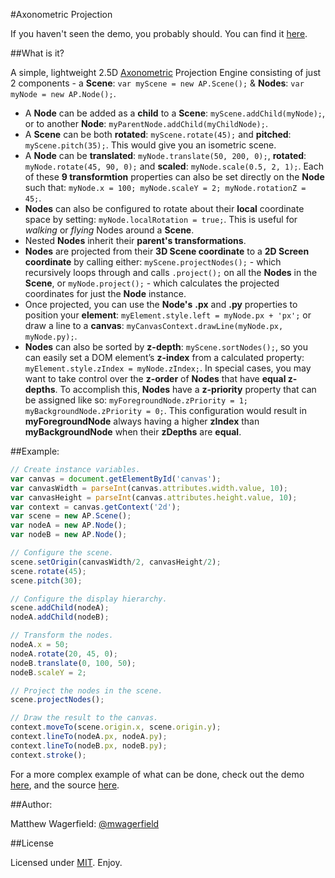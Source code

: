 #Axonometric Projection

If you haven't seen the demo, you probably should. You can find it [here](http://matthewwagerfield.github.com/Axonometric-Projection/).

##What is it?

A simple, lightweight 2.5D [Axonometric](http://en.wikipedia.org/wiki/Axonometric_projection) Projection Engine consisting of just 2 components - a **Scene**: `var myScene = new AP.Scene();` & **Nodes**: `var myNode = new AP.Node();`.

* A **Node** can be added as a **child** to a **Scene**: `myScene.addChild(myNode);`, or to another **Node**: `myParentNode.addChild(myChildNode);`.
* A **Scene** can be both **rotated**: `myScene.rotate(45);` and **pitched**: `myScene.pitch(35);`. This would give you an isometric scene.
* A **Node** can be **translated**: `myNode.translate(50, 200, 0);`, **rotated**: `myNode.rotate(45, 90, 0);` and **scaled**: `myNode.scale(0.5, 2, 1);`. Each of these **9 transformtion** properties can also be set directly on the **Node** such that: `myNode.x = 100; myNode.scaleY = 2; myNode.rotationZ = 45;`.
* **Nodes** can also be configured to rotate about their **local** coordinate space by setting: `myNode.localRotation = true;`. This is useful for *walking* or *flying* Nodes around a **Scene**.
* Nested **Nodes** inherit their **parent's transformations**.
* **Nodes** are projected from their **3D Scene coordinate** to a **2D Screen coordinate** by calling either: `myScene.projectNodes();` - which recursively loops through and calls `.project();` on all the **Nodes** in the **Scene**, or `myNode.project();` - which calculates the projected coordinates for just the **Node** instance.
* Once projected, you can use the **Node's** **.px** and **.py** properties to position your **element**: `myElement.style.left = myNode.px + 'px';` or draw a line to a **canvas**: `myCanvasContext.drawLine(myNode.px, myNode.py);`.
* **Nodes** can also be sorted by **z-depth**: `myScene.sortNodes();`, so you can easily set a DOM element’s **z-index** from a calculated property: `myElement.style.zIndex = myNode.zIndex;`. In special cases, you may want to take control over the **z-order** of **Nodes** that have **equal z-depths**. To accomplish this, **Nodes** have a **z-priority** property that can be assigned like so: `myForegroundNode.zPriority = 1; myBackgroundNode.zPriority = 0;`. This configuration would result in **myForegroundNode** always having a higher **zIndex** than **myBackgroundNode** when their **zDepths** are **equal**.

##Example:

```javascript
// Create instance variables.
var canvas = document.getElementById('canvas');
var canvasWidth = parseInt(canvas.attributes.width.value, 10);
var canvasHeight = parseInt(canvas.attributes.height.value, 10);
var context = canvas.getContext('2d');
var scene = new AP.Scene();
var nodeA = new AP.Node();
var nodeB = new AP.Node();

// Configure the scene.
scene.setOrigin(canvasWidth/2, canvasHeight/2);
scene.rotate(45);
scene.pitch(30);

// Configure the display hierarchy. 
scene.addChild(nodeA);
nodeA.addChild(nodeB);

// Transform the nodes.
nodeA.x = 50;
nodeA.rotate(20, 45, 0);
nodeB.translate(0, 100, 50);
nodeB.scaleY = 2;

// Project the nodes in the scene.
scene.projectNodes();

// Draw the result to the canvas.
context.moveTo(scene.origin.x, scene.origin.y);
context.lineTo(nodeA.px, nodeA.py);
context.lineTo(nodeB.px, nodeB.py);
context.stroke();
```

For a more complex example of what can be done, check out the demo [here](http://matthewwagerfield.github.com/Axonometric-Projection/), and the source [here](https://github.com/MatthewWagerfield/Axonometric-Projection/tree/gh-pages/).

##Author:

Matthew Wagerfield: [@mwagerfield](https://twitter.com/#!/mwagerfield)

##License

Licensed under [MIT](http://www.opensource.org/licenses/mit-license.php). Enjoy.